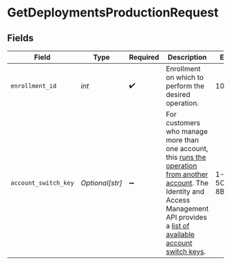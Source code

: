 # GetDeploymentsProductionRequest


## Fields

| Field                                                                                                                                                                                                                                                                                                                                                         | Type                                                                                                                                                                                                                                                                                                                                                          | Required                                                                                                                                                                                                                                                                                                                                                      | Description                                                                                                                                                                                                                                                                                                                                                   | Example                                                                                                                                                                                                                                                                                                                                                       |
| ------------------------------------------------------------------------------------------------------------------------------------------------------------------------------------------------------------------------------------------------------------------------------------------------------------------------------------------------------------- | ------------------------------------------------------------------------------------------------------------------------------------------------------------------------------------------------------------------------------------------------------------------------------------------------------------------------------------------------------------- | ------------------------------------------------------------------------------------------------------------------------------------------------------------------------------------------------------------------------------------------------------------------------------------------------------------------------------------------------------------- | ------------------------------------------------------------------------------------------------------------------------------------------------------------------------------------------------------------------------------------------------------------------------------------------------------------------------------------------------------------- | ------------------------------------------------------------------------------------------------------------------------------------------------------------------------------------------------------------------------------------------------------------------------------------------------------------------------------------------------------------- |
| `enrollment_id`                                                                                                                                                                                                                                                                                                                                               | *int*                                                                                                                                                                                                                                                                                                                                                         | :heavy_check_mark:                                                                                                                                                                                                                                                                                                                                            | Enrollment on which to perform the desired operation.                                                                                                                                                                                                                                                                                                         | 10000                                                                                                                                                                                                                                                                                                                                                         |
| `account_switch_key`                                                                                                                                                                                                                                                                                                                                          | *Optional[str]*                                                                                                                                                                                                                                                                                                                                               | :heavy_minus_sign:                                                                                                                                                                                                                                                                                                                                            | For customers who manage more than one account, this [runs the operation from another account](https://techdocs.akamai.com/developer/docs/manage-many-accounts-with-one-api-client). The Identity and Access Management API provides a [list of available account switch keys](https://techdocs.akamai.com/iam-api/reference/get-client-account-switch-keys). | 1-5C0YLB:1-8BYUX                                                                                                                                                                                                                                                                                                                                              |